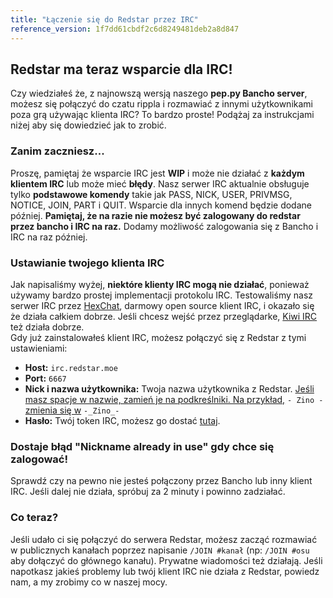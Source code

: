 ```yaml
---
title: "Łączenie się do Redstar przez IRC"
reference_version: 1f7dd61cbdf2c6d8249481deb2a8d847
---
```

## Redstar ma teraz wsparcie dla IRC!
Czy wiedziałeś że, z najnowszą wersją naszego **pep.py Bancho server**, możesz się połączyć do czatu rippla i rozmawiać z innymi użytkownikami poza grą używając klienta IRC?
To bardzo proste! Podążaj za instrukcjami niżej aby się dowiedzieć jak to zrobić.

### Zanim zaczniesz...
Proszę, pamiętaj że wsparcie IRC jest **WIP** i może nie działać z **każdym klientem IRC** lub może mieć **błędy**.
Nasz serwer IRC aktualnie obsługuje tylko **podstawowe komendy** takie jak PASS, NICK, USER, PRIVMSG, NOTICE, JOIN, PART i QUIT.
Wsparcie dla innych komend będzie dodane później.
**Pamiętaj, że na razie nie możesz być zalogowany do redstar przez bancho i IRC na raz.** Dodamy możliwość zalogowania się z Bancho i IRC na raz później.

### Ustawianie twojego klienta IRC
Jak napisaliśmy wyżej, **niektóre klienty IRC mogą nie działać**, ponieważ używamy bardzo prostej implementacji protokolu IRC.
Testowaliśmy nasz serwer IRC przez [HexChat](https://hexchat.github.io), darmowy open source klient IRC, i okazało się że działa całkiem dobrze.
Jeśli chcesz wejść przez przeglądarke, [Kiwi IRC](https://kiwiirc.com/) też działa dobrze.
<br>
Gdy już zainstalowałeś klient IRC, możesz połączyć się z Redstar z tymi ustawieniami:

- **Host:** `irc.redstar.moe`
- **Port:** `6667`
- **Nick i nazwa użytkownika:** Twoja nazwa użytkownika z Redstar. <u>Jeśli masz spacje w nazwie, zamień je na podkreślniki. Na przykład,</u> `- Zino -` <u>zmienia się w</u> `-_Zino_-`
- **Hasło:** Twój token IRC, możesz go dostać [tutaj](/irc).

### Dostaje błąd "Nickname already in use" gdy chce się zalogować!
Sprawdź czy na pewno nie jesteś połączony przez Bancho lub inny klient IRC. Jeśli dalej nie działa, spróbuj za 2 minuty i powinno zadziałać.

### Co teraz?
Jeśli udało ci się połączyć do serwera Redstar, możesz zacząć rozmawiać w publicznych kanałach poprzez napisanie `/JOIN #kanał` (np: `/JOIN #osu` aby dołączyć do głównego kanału). Prywatne wiadomości też działają. Jeśli napotkasz jakieś problemy lub twój klient IRC nie działa z Redstar, powiedz nam, a my zrobimy co w naszej mocy.